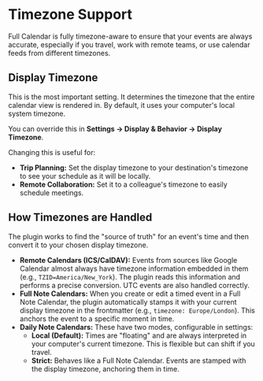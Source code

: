 # Timezone Support

Full Calendar is fully timezone-aware to ensure that your events are always accurate, especially if you travel, work with remote teams, or use calendar feeds from different timezones.

## Display Timezone

This is the most important setting. It determines the timezone that the entire calendar view is rendered in. By default, it uses your computer's local system timezone.

You can override this in **Settings → Display & Behavior → Display Timezone**.

Changing this is useful for:
-   **Trip Planning:** Set the display timezone to your destination's timezone to see your schedule as it will be locally.
-   **Remote Collaboration:** Set it to a colleague's timezone to easily schedule meetings.

<!-- ![Set Display Timezone](assets/set-display-timezone.gif) -->

## How Timezones are Handled

The plugin works to find the "source of truth" for an event's time and then convert it to your chosen display timezone.

-   **Remote Calendars (ICS/CalDAV):** Events from sources like Google Calendar almost always have timezone information embedded in them (e.g., `TZID=America/New_York`). The plugin reads this information and performs a precise conversion. UTC events are also handled correctly.
-   **Full Note Calendars:** When you create or edit a timed event in a Full Note Calendar, the plugin automatically stamps it with your current display timezone in the frontmatter (e.g., `timezone: Europe/London`). This anchors the event to a specific moment in time.
-   **Daily Note Calendars:** These have two modes, configurable in settings:
    -   **Local (Default):** Times are "floating" and are always interpreted in your computer's current timezone. This is flexible but can shift if you travel.
    -   **Strict:** Behaves like a Full Note Calendar. Events are stamped with the display timezone, anchoring them in time.